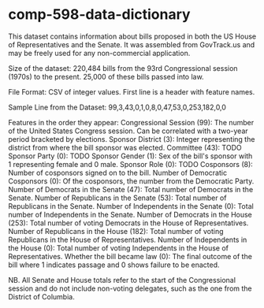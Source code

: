 comp-598-data-dictionary
========================

This dataset contains information about bills proposed in both the US House of Representatives and the Senate. It was assembled from GovTrack.us and may be freely used for any non-commercial application.

Size of the dataset:
220,484 bills from the 93rd Congressional session (1970s) to the present.
25,000 of these bills passed into law.

File Format:
CSV of integer values.
First line is a header with feature names.

Sample Line from the Dataset:
99,3,43,0,1,0,8,0,47,53,0,253,182,0,0

Features in the order they appear:
Congressional Session (99): The number of the United States Congress session. Can be correlated with a two-year period bracketed by elections.
Sponsor District (3): Integer representing the district from where the bill sponsor was elected. 
Committee (43): TODO
Sponsor Party (0): TODO
Sponsor Gender (1): Sex of the bill's sponsor with 1 representing female and 0 male.
Sponsor Role (0): TODO
Cosponsors (8): Number of cosponsors signed on to the bill.
Number of Democratic Cosponsors (0): Of the cosponsors, the number from the Democratic Party.
Number of Democrats in the Senate (47): Total number of Democrats in the Senate.
Number of Republicans in the Senate (53): Total number of Republicans in the Senate.
Number of Independents in the Senate (0): Total number of Independents in the Senate.
Number of Democrats in the House (253): Total number of voting Democrats in the House of Representatives.
Number of Republicans in the House (182): Total number of voting Republicans in the House of Representatives.
Number of Independents in the House (0): Total number of voting Independents in the House of Representatives.
Whether the bill became law (0): The final outcome of the bill where 1 indicates passage and 0 shows failure to be enacted.

NB. All Senate and House totals refer to the start of the Congressional session and do not include non-voting delegates, such as the one from the District of Columbia.




